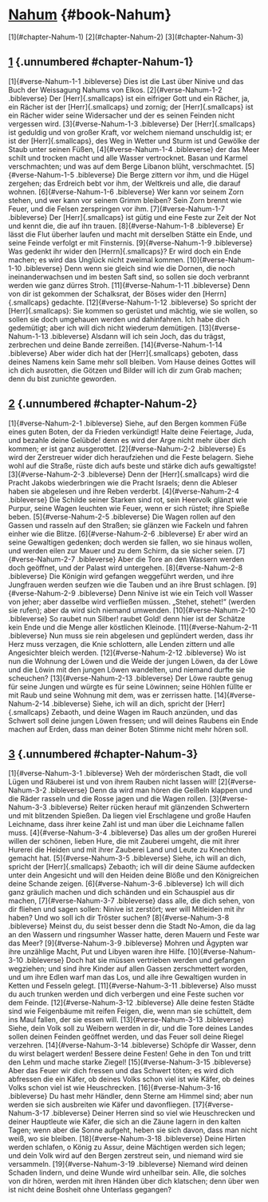 # [Nahum](ch001.xhtml) {#book-Nahum}

<div id="chapterlinks-Nahum" class="chapterlinks">[1](#chapter-Nahum-1) [2](#chapter-Nahum-2) [3](#chapter-Nahum-3) </div>

## [1](#book-Nahum) {.unnumbered #chapter-Nahum-1}
[1]{#verse-Nahum-1-1 .bibleverse} Dies ist die Last über Ninive und das Buch der Weissagung Nahums von Elkos. [2]{#verse-Nahum-1-2 .bibleverse} Der [Herr]{.smallcaps} ist ein eifriger Gott und ein Rächer, ja, ein Rächer ist der [Herr]{.smallcaps} und zornig; der [Herr]{.smallcaps} ist ein Rächer wider seine Widersacher und der es seinen Feinden nicht vergessen wird. [3]{#verse-Nahum-1-3 .bibleverse} Der [Herr]{.smallcaps} ist geduldig und von großer Kraft, vor welchem niemand unschuldig ist; er ist der [Herr]{.smallcaps}, des Weg in Wetter und Sturm ist und Gewölke der Staub unter seinen Füßen, [4]{#verse-Nahum-1-4 .bibleverse} der das Meer schilt und trocken macht und alle Wasser vertrocknet. Basan und Karmel verschmachten; und was auf dem Berge Libanon blüht, verschmachtet. [5]{#verse-Nahum-1-5 .bibleverse} Die Berge zittern vor ihm, und die Hügel zergehen; das Erdreich bebt vor ihm, der Weltkreis und alle, die darauf wohnen. [6]{#verse-Nahum-1-6 .bibleverse} Wer kann vor seinem Zorn stehen, und wer kann vor seinem Grimm bleiben? Sein Zorn brennt wie Feuer, und die Felsen zerspringen vor ihm. [7]{#verse-Nahum-1-7 .bibleverse} Der [Herr]{.smallcaps} ist gütig und eine Feste zur Zeit der Not und kennt die, die auf ihn trauen. [8]{#verse-Nahum-1-8 .bibleverse} Er lässt die Flut überher laufen und macht mit derselben Stätte ein Ende, und seine Feinde verfolgt er mit Finsternis. [9]{#verse-Nahum-1-9 .bibleverse} Was gedenkt ihr wider den [Herrn]{.smallcaps}? Er wird doch ein Ende machen; es wird das Unglück nicht zweimal kommen. [10]{#verse-Nahum-1-10 .bibleverse} Denn wenn sie gleich sind wie die Dornen, die noch ineinanderwachsen und im besten Saft sind, so sollen sie doch verbrannt werden wie ganz dürres Stroh. [11]{#verse-Nahum-1-11 .bibleverse} Denn von dir ist gekommen der Schalksrat, der Böses wider den [Herrn]{.smallcaps} gedachte. [12]{#verse-Nahum-1-12 .bibleverse} So spricht der [Herr]{.smallcaps}: Sie kommen so gerüstet und mächtig, wie sie wollen, so sollen sie doch umgehauen werden und dahinfahren. Ich habe dich gedemütigt; aber ich will dich nicht wiederum demütigen. [13]{#verse-Nahum-1-13 .bibleverse} Alsdann will ich sein Joch, das du trägst, zerbrechen und deine Bande zerreißen. 
[14]{#verse-Nahum-1-14 .bibleverse} Aber wider dich hat der [Herr]{.smallcaps} geboten, dass deines Namens kein Same mehr soll bleiben. Vom Hause deines Gottes will ich dich ausrotten, die Götzen und Bilder will ich dir zum Grab machen; denn du bist zunichte geworden.

## [2](#book-Nahum) {.unnumbered #chapter-Nahum-2}
[1]{#verse-Nahum-2-1 .bibleverse} Siehe, auf den Bergen kommen Füße eines guten Boten, der da Frieden verkündigt! Halte deine Feiertage, Juda, und bezahle deine Gelübde! denn es wird der Arge nicht mehr über dich kommen; er ist ganz ausgerottet. 
[2]{#verse-Nahum-2-2 .bibleverse} Es wird der Zerstreuer wider dich heraufziehen und die Feste belagern. Siehe wohl auf die Straße, rüste dich aufs beste und stärke dich aufs gewaltigste! 
[3]{#verse-Nahum-2-3 .bibleverse} Denn der [Herr]{.smallcaps} wird die Pracht Jakobs wiederbringen wie die Pracht Israels; denn die Ableser haben sie abgelesen und ihre Reben verderbt. [4]{#verse-Nahum-2-4 .bibleverse} Die Schilde seiner Starken sind rot, sein Heervolk glänzt wie Purpur, seine Wagen leuchten wie Feuer, wenn er sich rüstet; ihre Spieße beben. [5]{#verse-Nahum-2-5 .bibleverse} Die Wagen rollen auf den Gassen und rasseln auf den Straßen; sie glänzen wie Fackeln und fahren einher wie die Blitze. [6]{#verse-Nahum-2-6 .bibleverse} Er aber wird an seine Gewaltigen gedenken; doch werden sie fallen, wo sie hinaus wollen, und werden eilen zur Mauer und zu dem Schirm, da sie sicher seien. [7]{#verse-Nahum-2-7 .bibleverse} Aber die Tore an den Wassern werden doch geöffnet, und der Palast wird untergehen. [8]{#verse-Nahum-2-8 .bibleverse} Die Königin wird gefangen weggeführt werden, und ihre Jungfrauen werden seufzen wie die Tauben und an ihre Brust schlagen. [9]{#verse-Nahum-2-9 .bibleverse} Denn Ninive ist wie ein Teich voll Wasser von jeher; aber dasselbe wird verfließen müssen. „Stehet, stehet!“ (werden sie rufen); aber da wird sich niemand umwenden. [10]{#verse-Nahum-2-10 .bibleverse} So raubet nun Silber! raubet Gold! denn hier ist der Schätze kein Ende und die Menge aller köstlichen Kleinode. [11]{#verse-Nahum-2-11 .bibleverse} Nun muss sie rein abgelesen und geplündert werden, dass ihr Herz muss verzagen, die Knie schlottern, alle Lenden zittern und alle Angesichter bleich werden. [12]{#verse-Nahum-2-12 .bibleverse} Wo ist nun die Wohnung der Löwen und die Weide der jungen Löwen, da der Löwe und die Löwin mit den jungen Löwen wandelten, und niemand durfte sie scheuchen? [13]{#verse-Nahum-2-13 .bibleverse} Der Löwe raubte genug für seine Jungen und würgte es für seine Löwinnen; seine Höhlen füllte er mit Raub und seine Wohnung mit dem, was er zerrissen hatte. [14]{#verse-Nahum-2-14 .bibleverse} Siehe, ich will an dich, spricht der [Herr]{.smallcaps} Zebaoth, und deine Wagen im Rauch anzünden, und das Schwert soll deine jungen Löwen fressen; und will deines Raubens ein Ende machen auf Erden, dass man deiner Boten Stimme nicht mehr hören soll.

## [3](#book-Nahum) {.unnumbered #chapter-Nahum-3}
[1]{#verse-Nahum-3-1 .bibleverse} Weh der mörderischen Stadt, die voll Lügen und Räuberei ist und von ihrem Rauben nicht lassen will! [2]{#verse-Nahum-3-2 .bibleverse} Denn da wird man hören die Geißeln klappen und die Räder rasseln und die Rosse jagen und die Wagen rollen. [3]{#verse-Nahum-3-3 .bibleverse} Reiter rücken herauf mit glänzenden Schwertern und mit blitzenden Spießen. Da liegen viel Erschlagene und große Haufen Leichname, dass ihrer keine Zahl ist und man über die Leichname fallen muss. [4]{#verse-Nahum-3-4 .bibleverse} Das alles um der großen Hurerei willen der schönen, lieben Hure, die mit Zauberei umgeht, die mit ihrer Hurerei die Heiden und mit ihrer Zauberei Land und Leute zu Knechten gemacht hat. [5]{#verse-Nahum-3-5 .bibleverse} Siehe, ich will an dich, spricht der [Herr]{.smallcaps} Zebaoth; ich will dir deine Säume aufdecken unter dein Angesicht und will den Heiden deine Blöße und den Königreichen deine Schande zeigen. [6]{#verse-Nahum-3-6 .bibleverse} Ich will dich ganz gräulich machen und dich schänden und ein Schauspiel aus dir machen, [7]{#verse-Nahum-3-7 .bibleverse} dass alle, die dich sehen, von dir fliehen und sagen sollen: Ninive ist zerstört; wer will Mitleiden mit ihr haben? Und wo soll ich dir Tröster suchen? [8]{#verse-Nahum-3-8 .bibleverse} Meinst du, du seist besser denn die Stadt No-Amon, die da lag an den Wassern und ringsumher Wasser hatte, deren Mauern und Feste war das Meer? [9]{#verse-Nahum-3-9 .bibleverse} Mohren und Ägypten war ihre unzählige Macht, Put und Libyen waren ihre Hilfe. [10]{#verse-Nahum-3-10 .bibleverse} Doch hat sie müssen vertrieben werden und gefangen wegziehen; und sind ihre Kinder auf allen Gassen zerschmettert worden, und um ihre Edlen warf man das Los, und alle ihre Gewaltigen wurden in Ketten und Fesseln gelegt. [11]{#verse-Nahum-3-11 .bibleverse} Also musst du auch trunken werden und dich verbergen und eine Feste suchen vor dem Feinde. [12]{#verse-Nahum-3-12 .bibleverse} Alle deine festen Städte sind wie Feigenbäume mit reifen Feigen, die, wenn man sie schüttelt, dem ins Maul fallen, der sie essen will. [13]{#verse-Nahum-3-13 .bibleverse} Siehe, dein Volk soll zu Weibern werden in dir, und die Tore deines Landes sollen deinen Feinden geöffnet werden, und das Feuer soll deine Riegel verzehren. [14]{#verse-Nahum-3-14 .bibleverse} Schöpfe dir Wasser, denn du wirst belagert werden! Bessere deine Festen! Gehe in den Ton und tritt den Lehm und mache starke Ziegel! [15]{#verse-Nahum-3-15 .bibleverse} Aber das Feuer wir dich fressen und das Schwert töten; es wird dich abfressen die ein Käfer, ob deines Volks schon viel ist wie Käfer, ob deines Volks schon viel ist wie Heuschrecken. [16]{#verse-Nahum-3-16 .bibleverse} Du hast mehr Händler, denn Sterne am Himmel sind; aber nun werden sie sich ausbreiten wie Käfer und davonfliegen. [17]{#verse-Nahum-3-17 .bibleverse} Deiner Herren sind so viel wie Heuschrecken und deiner Hauptleute wie Käfer, die sich an die Zäune lagern in den kalten Tagen; wenn aber die Sonne aufgeht, heben sie sich davon, dass man nicht weiß, wo sie bleiben. 
[18]{#verse-Nahum-3-18 .bibleverse} Deine Hirten werden schlafen, o König zu Assur, deine Mächtigen werden sich legen; und dein Volk wird auf den Bergen zerstreut sein, und niemand wird sie versammeln. [19]{#verse-Nahum-3-19 .bibleverse} Niemand wird deinen Schaden lindern, und deine Wunde wird unheilbar sein. Alle, die solches von dir hören, werden mit ihren Händen über dich klatschen; denn über wen ist nicht deine Bosheit ohne Unterlass gegangen?